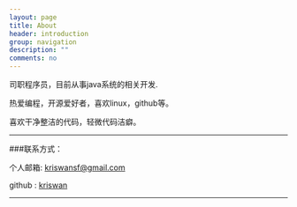 ```yaml
---
layout: page
title: About
header: introduction
group: navigation
description: ""
comments: no
---
```


司职程序员，目前从事java系统的相关开发.

热爱编程，开源爱好者，喜欢linux，github等。

喜欢干净整洁的代码，轻微代码洁癖。

----

###联系方式：

个人邮箱: [kriswansf@gmail.com](mailto:kriswansf@gmail.com)

github : [kriswan](https://github.com/kriswan)

----